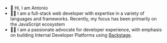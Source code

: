 - 👋 Hi, I am Antonio
- 👩‍💻 I am a full-stack web developer with expertise in a variety of languages and frameworks. Recently, my focus has been primarily on the JavaScript ecosystem
- 🧑‍🏫 I am a passionate advocate for developer experience, with emphasis on building Internal Developer Platforms using [Backstage](https://github.com/backstage/backstage).
